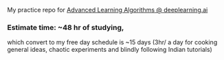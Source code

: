 My practice repo for
[Advanced Learning Algorithms @ deeplearning.ai](https://www.coursera.org/learn/advanced-learning-algorithms)

### Estimate time: ~48 hr of studying,
which convert to my free day schedule is ~15 days (3hr/ a day for cooking general ideas, chaotic experiments and blindly following Indian tutorials)
